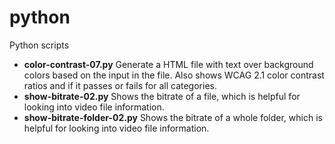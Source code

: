 # python
Python scripts

-  **color-contrast-07.py** Generate a HTML file with text over background colors based on the input in the file. Also shows WCAG 2.1 color contrast ratios and if it passes or fails for all categories.
- **show-bitrate-02.py** Shows the bitrate of a file, which is helpful for looking into video file information.
- **show-bitrate-folder-02.py** Shows the bitrate of a whole folder, which is helpful for looking into video file information.
